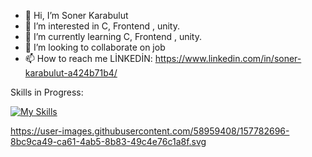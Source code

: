- 👋 Hi, I’m Soner Karabulut
- 👀 I’m interested in C, Frontend , unity.
- 🌱 I’m currently learning C, Frontend , unity.
- 💞️ I’m looking to collaborate on job
- 📫 How to reach me LİNKEDİN: https://www.linkedin.com/in/soner-karabulut-a424b71b4/

<!---
BuzOkcu/BuzOkcu is a ✨ special ✨ repository because its `README.md` (this file) appears on your GitHub profile.
You can click the Preview link to take a look at your changes.
--->
Skills in Progress:

[![My Skills](https://skillicons.dev/icons?i=js,html,css,c,react,nodejs,linkedin,discord,vim)](https://skillicons.dev)

https://user-images.githubusercontent.com/58959408/157782696-8bc9ca49-ca61-4ab5-8b83-49c4e76c1a8f.svg
